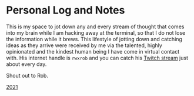 # Personal Log and Notes

This is my space to jot down any and every stream of thought that comes into my
brain while I am hacking away at the terminal, so that I do not lose the
information while it brews. This lifestyle of jotting down and catching ideas as
they arrive were received by me via the talented, highly opinionated and the 
kindest human being I have come in virtual contact with. His internet handle is 
`rwxrob` and you can catch his [Twitch stream](https://www.twitch.tv/rwxrob) just 
about every day.

Shout out to Rob.

[2021](2021)
